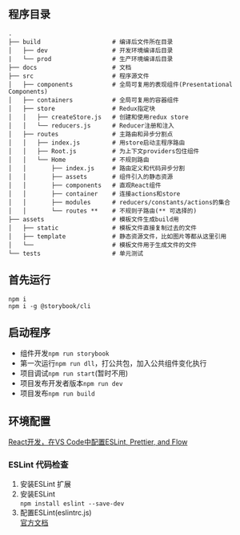 ## 程序目录

```
.
├── build                    # 编译后文件所在目录
│   ├── dev                  # 开发环境编译后目录
|   └── prod                 # 生产环境编译后目录
├── docs                     # 文档
├── src                      # 程序源文件
│   ├── components           # 全局可复用的表现组件(Presentational Components)
│   ├── containers           # 全局可复用的容器组件
│   ├── store                # Redux指定块
│   │   ├── createStore.js   # 创建和使用redux store
│   │   └── reducers.js      # Reducer注册和注入
│   ├── routes               # 主路由和异步分割点
│   │   ├── index.js         # 用store启动主程序路由
│   │   ├── Root.js          # 为上下文providers包住组件
│   │   └── Home             # 不规则路由
│   │       ├── index.js     # 路由定义和代码异步分割
│   │       ├── assets       # 组件引入的静态资源
│   │       ├── components   # 直观React组件
│   │       ├── container    # 连接actions和store
│   │       ├── modules      # reducers/constants/actions的集合
│   │       └── routes **    # 不规则子路由(** 可选择的)
├── assets                   # 模板文件生成build用
│   ├── static               # 模板文件直接复制过去的文件
│   ├── template             # 静态资源文件，比如图片等都从这里引用
│   └──                      # 模板文件用于生成文件的文件
└── tests                    # 单元测试
```
## 首先运行
```
npm i
npm i -g @storybook/cli
```
## 启动程序
* 组件开发`npm run storybook`
* 第一次运行`npm run dll`，打公共包，加入公共组件变化执行
* 项目调试`npm run start`(暂时不用)
* 项目发布开发者版本`npm run dev`
* 项目发布`npm run build`
## 环境配置
[React开发，在VS Code中配置ESLint, Prettier, and Flow](http://www.zcfy.cc/article/configure-eslint-prettier-and-flow-in-vs-code-for-react-development-2962.html)
### ESLint 代码检查
1. 安装ESLint 扩展
2. 安装ESLint    
`npm install eslint --save-dev`
3. 配置ESLint(eslintrc.js)    
[官方文档](http://eslint.cn/docs/user-guide/configuring)
